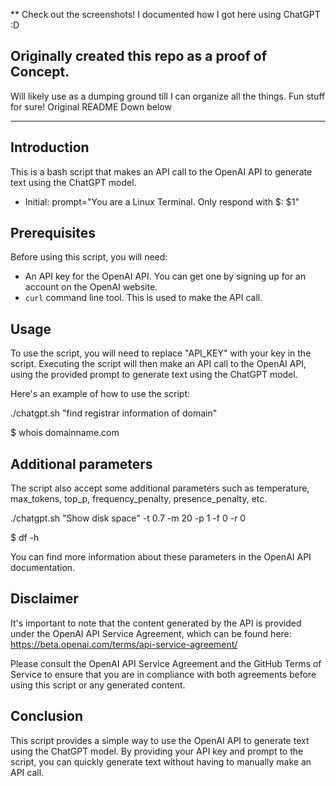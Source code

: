 ** Check out the screenshots! I documented how I got here using ChatGPT :D

## Originally created this repo as a proof of Concept. 
Will likely use as a dumping ground till I can organize all the things. Fun stuff for sure! Original README Down below

------------------------------------------------------

## Introduction
This is a bash script that makes an API call to the OpenAI API to generate text using the ChatGPT model.
- Initial: prompt="You are a Linux Terminal. Only respond with $: $1"

## Prerequisites
Before using this script, you will need:
- An API key for the OpenAI API. You can get one by signing up for an account on the OpenAI website.
- `curl` command line tool. This is used to make the API call.

## Usage
To use the script, you will need to replace "API_KEY" with your key in the script. Executing the script will then make an API call to the OpenAI API, using the provided prompt to generate text using the ChatGPT model. 

Here's an example of how to use the script:

./chatgpt.sh "find registrar information of domain" <p>
$ whois domainname.com

## Additional parameters
The script also accept some additional parameters such as temperature, max_tokens, top_p, frequency_penalty, presence_penalty, etc.

./chatgpt.sh "Show disk space" -t 0.7 -m 20 -p 1 -f 0 -r 0 <p>
$ df -h

You can find more information about these parameters in the OpenAI API documentation.

## Disclaimer
It's important to note that the content generated by the API is provided under the OpenAI API Service Agreement, which can be found here: https://beta.openai.com/terms/api-service-agreement/

Please consult the OpenAI API Service Agreement and the GitHub Terms of Service to ensure that you are in compliance with both agreements before using this script or any generated content.

## Conclusion
This script provides a simple way to use the OpenAI API to generate text using the ChatGPT model. By providing your API key and prompt to the script, you can quickly generate text without having to manually make an API call.
